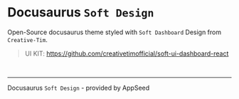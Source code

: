 # Docusaurus `Soft Design`

Open-Source docusaurus theme styled with `Soft Dashboard` Design from `Creative-Tim`. 

> UI KIT: https://github.com/creativetimofficial/soft-ui-dashboard-react

<br />

---
Docusaurus `Soft Design` - provided by AppSeed
